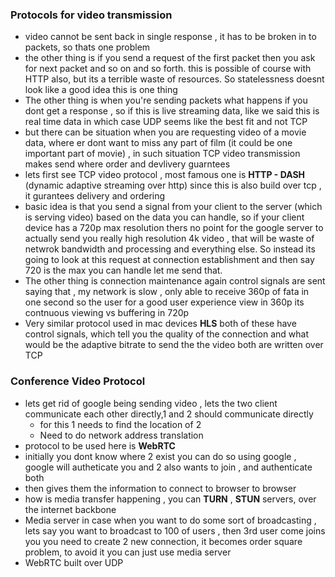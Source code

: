 ### Protocols for video transmission
- video cannot be sent back in single response , it has to be broken in to packets, so thats one problem
- the other thing is if you send a request of the first packet then you ask for next packet and so on and so forth. this is possible of course with HTTP also, but its a terrible waste of resources. So statelessness doesnt look like a good idea this is one thing
- The other thing is when you're sending packets what happens if you dont get a response , so if this is live streaming data, like we said this is real time data in which case UDP seems like the best fit and not TCP
- but there can be situation when you are requesting video of a movie data, where er dont want to miss any part of film (it could be one important part of movie) , in such situation TCP video transmission makes send where order and devlivery guarntees
- lets first see TCP video protocol , most famous one is **HTTP - DASH** (dynamic adaptive streaming over http) since this is also build over tcp , it gurantees delivery and ordering
- basic idea is that you send a signal from your client to the server (which is serving video) based on the data you can handle, so if your client device has a 720p max resolution thers no point for the google server to actually send you really high resolution 4k video , that will be waste of netwrok bandwidth and processing and everything else. So instead its going to look at this request at connection establishment and then say 720 is the max you can handle let me send that.
- The other thing is connection maintenance again control signals are sent saying that , my network is slow , only able to receive 360p of fata in one second so the user for a good user experience view in 360p its contnuous viewing vs buffering in 720p
- Very similar protocol used in mac devices **HLS** both of these have control signals, which tell you the quality of the connection and what would be the adaptive bitrate to send the the video both are written over TCP

### Conference Video Protocol
- lets get rid of google being sending video , lets the two client communicate each other directly,1 and 2 should communicate directly
    - for this 1 needs to find the location of 2
    - Need to do network address translation
-  protocol to be used here is **WebRTC**
- initially you dont know where 2 exist you can do so using google , google will autheticate you and 2 also wants to join , and authenticate both
- then gives them the information to connect to browser to browser
- how is media transfer happening , you can **TURN** , **STUN** servers, over the internet backbone
- Media server in case when you want to do some sort of broadcasting , lets say you want to broadcast to 100 of users , then 3rd user come joins you you need to create 2 new connection, it becomes order square problem,  to avoid it you can just use media server
- WebRTC built over UDP
